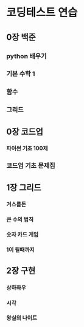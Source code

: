 # 코딩테스트 연습


## 0장 백준

### python 배우기

### 기본 수학 1

### 함수

### 그리드


## 0장 코드업

#### 파이썬 기초 100제

### 코드업 기초 문제집



## 1장 그리드

#### 거스름돈

#### 큰 수의 법칙

#### 숫자 카드 게임

#### 1이 될때까지

## 2장 구현

#### 상하좌우

#### 시각

#### 왕실의 나이트
